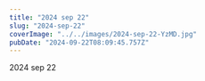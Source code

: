 ```yaml
---
title: "2024 sep 22"
slug: "2024-sep-22"
coverImage: "../../images/2024-sep-22-YzMD.jpg"
pubDate: "2024-09-22T08:09:45.757Z"
---
```


2024 sep 22
